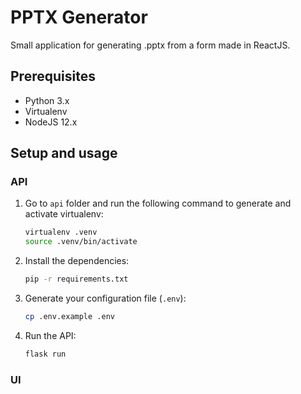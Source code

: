 # PPTX Generator

Small application for generating .pptx from a form made in ReactJS.

## Prerequisites

 * Python 3.x
 * Virtualenv
 * NodeJS 12.x

## Setup and usage

### API

 1. Go to `api` folder and run the following command to generate and activate virtualenv:
    
    ```bash
    virtualenv .venv
    source .venv/bin/activate
    ```

 2. Install the dependencies:
    
    ```bash
    pip -r requirements.txt
    ```
 
 3. Generate your configuration file (`.env`):

    ```bash
    cp .env.example .env
    ```

 4. Run the API:

    ```bash
    flask run
    ```

### UI

 <TODO>

